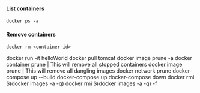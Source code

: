 #### List containers
```
docker ps -a
```
#### Remove containers
```
docker rm <container-id>
```
docker run -it helloWorld
docker pull tomcat
docker image prune -a
docker container prune | This will remove all stopped containers
docker image prune  | This will remove all dangling images
docker network prune
docker-compose up --build
docker-compose up
docker-compose down
docker rmi $(docker images -a -q)
docker rmi $(docker images -a -q) -f
